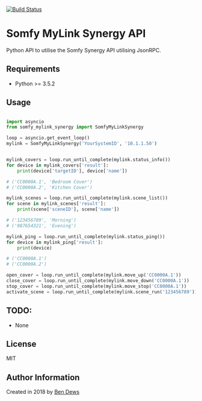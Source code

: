 [![Build Status](https://travis-ci.org/bendews/somfy-mylink-synergy.svg?branch=master)](https://travis-ci.org/bendews/somfy-mylink-synergy)

# Somfy MyLink Synergy API

Python API to utilise the Somfy Synergy API utilising JsonRPC.

## Requirements

- Python >= 3.5.2

## Usage
```python

import asyncio
from somfy_mylink_synergy import SomfyMyLinkSynergy

loop = asyncio.get_event_loop()
mylink = SomfyMyLinkSynergy('YourSystemID', '10.1.1.50')


mylink_covers = loop.run_until_complete(mylink.status_info())
for device in mylink_covers['result']:
    print(device['targetID'], device['name'])

# ('CC0000A.1', 'Bedroom Cover')
# ('CC0000A.2', 'Kitchen Cover')

mylink_scenes = loop.run_until_complete(mylink.scene_list())
for scene in mylink_scenes['result']:
    print(scene['sceneID'], scene['name'])

# ('123456789', 'Morning')
# ('987654321', 'Evening')

mylink_ping = loop.run_until_complete(mylink.status_ping())
for device in mylink_ping['result']:
    print(device)

# ('CC0000A.1')
# ('CC0000A.2')

open_cover = loop.run_until_complete(mylink.move_up('CC0000A.1'))
close_cover = loop.run_until_complete(mylink.move_down('CC0000A.1'))
stop_cover = loop.run_until_complete(mylink.move_stop('CC0000A.1'))
activate_scene = loop.run_until_complete(mylink.scene_run('123456789'))

```


## TODO:

- None

## License

MIT

## Author Information

Created in 2018 by [Ben Dews](https://bendews.com)